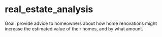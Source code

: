 # real_estate_analysis
Goal: provide advice to homeowners about how home renovations might increase the estimated value of their homes, and by what amount.
